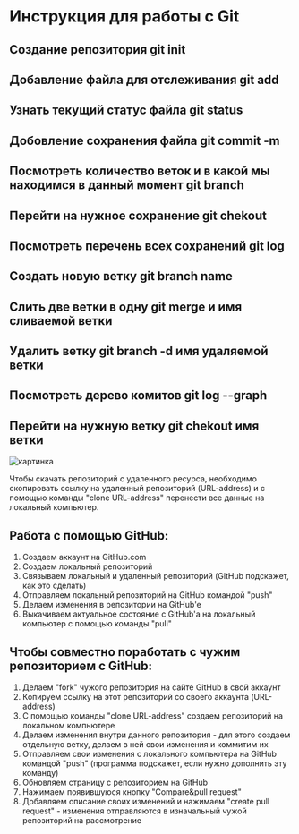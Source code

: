 # Инструкция для работы c Git 

## Создание репозитория git init 

## Добавление файла для отслеживания git add

## Узнать текущий статус файла git status

## Добовление сохранения файла git commit -m

## Посмотреть количество веток  и в какой мы находимся в данный момент git branch

## Перейти на нужное сохранение git chekout

## Посмотреть перечень всех сохранений git log

## Создать новую ветку git branch name

## Слить две ветки в одну git merge и имя сливаемой ветки

## Удалить ветку git branch -d имя удаляемой ветки

## Посмотреть дерево комитов git log --graph

## Перейти на нужную ветку git chekout имя ветки

![картинка](C:\Users\1\Desktop\1)

Чтобы скачать репозиторий с удаленного ресурса, необходимо скопировать ссылку на удаленный репозиторий (URL-address) и с помощью команды "clone URL-address" перенести все данные на локальный компьютер.

## Работа с помощью GitHub:
1. Создаем аккаунт на GitHub.com
2. Создаем локальный репозиторий
3. Связываем локальный и удаленный репозиторий (GitHub подскажет, как это сделать)
4. Отправляем локальный репозиторий на GitHub командой "push"
5. Делаем изменения в репозитории на GitHub'e
6. Выкачиваем актуальное состояние с GitHub'a на локальный компьютер с помощью команды "pull"

## Чтобы совместно поработать с чужим репозиторием с GitHub:
1. Делаем "fork" чужого репозитория на сайте GitHub в свой аккаунт
2. Копируем ссылку на этот репозиторий со своего аккаунта (URL-address) 
3. С помощью команды "clone URL-address" создаем репозиторий на локальном компьютере
4. Делаем изменения внутри данного репозитория - для этого создаем отдельную ветку, делаем в ней свои изменения и коммитим их
5. Отправляем свои изменения с локального компьютера на GitHub командой "push" (программа подскажет, если нужно дополнить эту команду)
6. Обновляем страницу с репозиторием на GitHub
7. Нажимаем появившуюся кнопку "Compare&pull request"
8. Добавляем описание своих изменений и нажимаем "create pull request" - изменения отправляются в изначальный чужой репозиторий на рассмотрение


